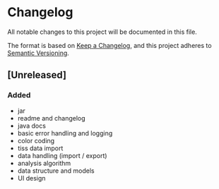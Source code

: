 # Changelog
All notable changes to this project will be documented in this file.

The format is based on [Keep a Changelog](https://keepachangelog.com/en/1.0.0/),
and this project adheres to [Semantic Versioning](https://semver.org/spec/v2.0.0.html).

## [Unreleased]
### Added
- jar
- readme and changelog
- java docs
- basic error handling and logging
- color coding
- tiss data import
- data handling (import / export)
- analysis algorithm
- data structure and models
- UI design